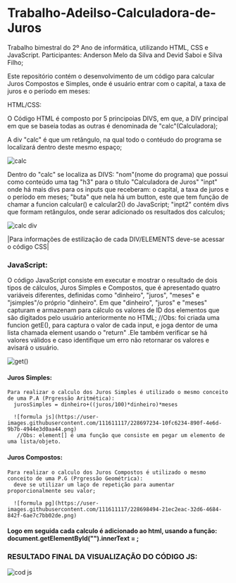 # Trabalho-Adeilso-Calculadora-de-Juros

Trabalho bimestral do 2º Ano de informática, utilizando HTML, CSS e JavaScript.
Participantes: Anderson Melo da Silva and Devid Saboi e Silva Filho;

Este repositório contém o desenvolvimento de um código para calcular Juros Compostos e Simples, onde é usuário entrar com o capital, a taxa de juros e o
período em meses:

HTML/CSS:

O Código HTML é composto por 5 principoias DIVS, em que, a DIV principal em que se baseia todas as outras é denominada de "calc"(Calculadora);

A div "calc" é que um retângulo, na qual todo o contéudo do programa se localizará dentro deste mesmo espaço;

![calc](https://user-images.githubusercontent.com/111611117/228699601-eeaaea41-fdee-4f3c-a003-56a986768576.png)

Dentro do "calc" se localiza as DIVS:
  "nom"(nome do programa) que possui como conteúdo uma tag "h3" para o título "Calculadora de Juros"
  "inpt" onde há mais divs para os inputs que receberam: o capital, a taxa de juros e o período em meses;
  "buta" que nela há um button, este que tem função de chamar a funcion calcular() e calcular2() do JavaScript;
  "inpt2" contém divs que formam retângulos, onde serar adicionado os resultados dos calculos;
  
 ![calc div](https://user-images.githubusercontent.com/111611117/228699579-e8b4bba9-06d8-414e-be58-e34a1c02379c.png)
  
  |Para informações de estilização de cada DIV/ELEMENTS deve-se acessar o código CSS|
  
<h3>JavaScript:</h3>
  
  O código JavaScript consiste em executar e mostrar o resultado de dois tipos de cálculos, Juros Simples e Compostos, que é apresentado quatro variáveis diferentes, definidas como "dinheiro", "juros", "meses" e "jsimples"/o próprio "dinheiro". Em que "dinheiro", "juros" e "meses" capturam e armazenam para cálculo os valores de ID dos elementos que são digitados pelo usuário anteriormente no HTML;
  //Obs: foi criada uma funcion getE(), para captura o valor de cada input, e joga dentor de uma lista chamada element usando o "return" .Ele também verificar se há valores válidos e caso identifique um erro não retornarar os valores e avisará o usuário.
  
 ![get()](https://user-images.githubusercontent.com/111611117/228696104-296ca1c7-9971-4814-8d35-f4cb8845235b.png)
  
  <h4>Juros Simples:</h4>
    
    Para realizar o calculo dos Juros Simples é utilizado o mesmo conceito de uma P.A (Prgressão Aritmética):
      jurosSimples = dinheiro+((juros/100)*dinheiro)*meses
  
      ![formula js](https://user-images.githubusercontent.com/111611117/228697234-10fc6234-890f-4e6d-9b7b-4944e3d0aa44.png)
       //Obs: element[] é uma função que consiste em pegar um elemento de uma lista/objeto.
  <h4>Juros Compostos:</h4>
    
    Para realizar o calculo dos Juros Compostos é utilizado o mesmo conceito de uma P.G (Prgressão Geométrica):
      deve se utilizar um laço de repetição para aumentar proporcionalmente seu valor;
  
      ![formula pg](https://user-images.githubusercontent.com/111611117/228698494-21ec2eac-32d6-4684-842f-6ae7c7bb02de.png)
  
  <h4>Logo em seguida cada calculo é adicionado ao html, usando a função: document.getElementById("").innerText = ;</h4>
  
  <h3>RESULTADO FINAL DA VISUALIZAÇÃO DO CÓDIGO JS:</h3>
  
  ![cod js](https://user-images.githubusercontent.com/111611117/228698964-f845f62e-0fee-4a8f-ae72-29c77e63c257.png)
